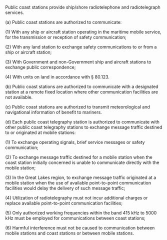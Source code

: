 Public coast stations provide ship/shore radiotelephone and radiotelegraph services.

(a) Public coast stations are authorized to communicate:

(1) With any ship or aircraft station operating in the maritime mobile service, for the transmission or reception of safety communication;
                

(2) With any land station to exchange safety communications to or from a ship or aircraft station;

(3) With Government and non-Government ship and aircraft stations to exchange public correspondence;

(4) With units on land in accordance with § 80.123.

(b) Public coast stations are authorized to communicate with a designated station at a remote fixed location where other communication facilities are not available.

(c) Public coast stations are authorized to transmit meteorological and navigational information of benefit to mariners.

(d) Each public coast telegraphy station is authorized to communicate with other public coast telegraphy stations to exchange message traffic destined to or originated at mobile stations:

(1) To exchange operating signals, brief service messages or safety communication;

(2) To exchange message traffic destined for a mobile station when the coast station initially concerned is unable to communicate directly with the mobile station;

(3) In the Great Lakes region, to exchange message traffic originated at a mobile station when the use of available point-to-point communication facilities would delay the delivery of such message traffic;

(4) Utilization of radiotelegraphy must not incur additional charges or replace available point-to-point communication facilities;

(5) Only authorized working frequencies within the band 415 kHz to 5000 kHz must be employed for communications between coast stations;

(6) Harmful interference must not be caused to communication between mobile stations and coast stations or between mobile stations.

